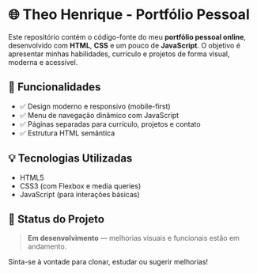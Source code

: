 # 🌐 Theo Henrique - Portfólio Pessoal

Este repositório contém o código-fonte do meu **portfólio pessoal online**, desenvolvido com **HTML**, **CSS** e um pouco de **JavaScript**. O objetivo é apresentar minhas habilidades, currículo e projetos de forma visual, moderna e acessível.


## 🎯 Funcionalidades

- ✅ Design moderno e responsivo (mobile-first)
- ✅ Menu de navegação dinâmico com JavaScript
- ✅ Páginas separadas para currículo, projetos e contato
- ✅ Estrutura HTML semântica

## 💡 Tecnologias Utilizadas

- HTML5
- CSS3 (com Flexbox e media queries)
- JavaScript (para interações básicas)

## 🚧 Status do Projeto

> **Em desenvolvimento** — melhorias visuais e funcionais estão em andamento.


Sinta-se à vontade para clonar, estudar ou sugerir melhorias! 

